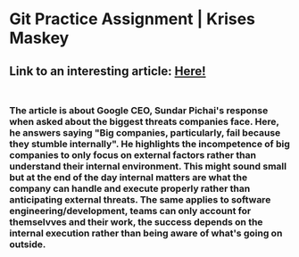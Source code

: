 # Git Practice Assignment | Krises Maskey


## Link to an interesting article: [Here!](https://www.livemint.com/technology/tech-news/what-are-the-biggest-threats-companies-face-google-ceo-sundar-pichai-s-response-11662948781923.html)<br></br>


### The article is about Google CEO, Sundar Pichai's response when asked about the biggest threats companies face. Here, he answers saying "Big companies, particularly, fail because they stumble internally". He highlights the incompetence of big companies to only focus on external factors rather than understand their internal environment. This might sound small but at the end of the day internal matters are what the company can handle and execute properly rather than anticipating external threats. The same applies to software engineering/development, teams can only account for themselvves and their work, the success depends on the internal execution rather than being aware of what's going on outside.